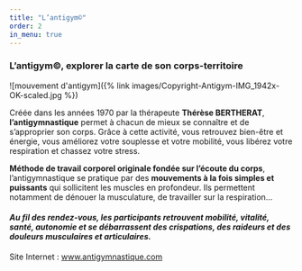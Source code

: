 ```yaml
---
title: "L’antigym©"
order: 2
in_menu: true
---
```

### L’antigym©, explorer la carte de son corps-territoire

![mouvement d'antigym]({% link images/Copyright-Antigym-IMG_1942x-OK-scaled.jpg %})

Créée dans les années 1970 par la thérapeute **Thérèse BERTHERAT**, **l’antigymnastique** permet à chacun de mieux se connaître et de s’approprier son corps. Grâce à cette activité, vous retrouvez bien-être et énergie, vous améliorez votre souplesse et votre mobilité, vous libérez votre respiration et chassez votre stress.

**Méthode de travail corporel originale fondée sur l’écoute du corps**, l’antigymnastique se pratique par des **mouvements à la fois simples et puissants** qui sollicitent les muscles en profondeur. Ils permettent notamment de dénouer la musculature, de travailler sur la respiration… 

#### _Au fil des rendez-vous, les participants retrouvent mobilité, vitalité, santé, autonomie et se débarrassent des crispations, des raideurs et des douleurs musculaires et articulaires._

Site Internet : www.antigymnastique.com 